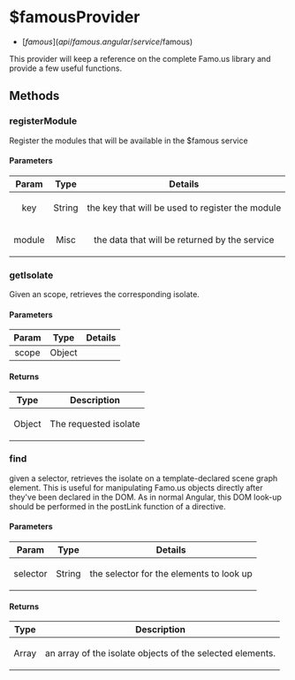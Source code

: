 



# $famousProvider


* [$famous](api/famous.angular/service/$famous)








This provider will keep a reference on the complete Famo.us library and provide a few useful functions.







  




## Methods
### registerModule
Register the modules that will be available in the $famous service


#### Parameters

| Param | Type | Details |
| :--: | :--: | :--: |
| key | String | <p>the key that will be used to register the module</p>  |
| module | Misc | <p>the data that will be returned by the service</p>  |






### getIsolate
Given an scope, retrieves the corresponding isolate.


#### Parameters

| Param | Type | Details |
| :--: | :--: | :--: |
| scope | Object |  |




#### Returns</h4>

| Type | Description |
| :--: | :--: |
| Object | <p>The requested isolate</p>  |




### find
given a selector, retrieves
the isolate on a template-declared scene graph element.  This is useful
for manipulating Famo.us objects directly after they've been declared in the DOM.
As in normal Angular, this DOM look-up should be performed in the postLink function
of a directive.


#### Parameters

| Param | Type | Details |
| :--: | :--: | :--: |
| selector | String | <p>the selector for the elements to look up</p>  |




#### Returns</h4>

| Type | Description |
| :--: | :--: |
| Array | <p>an array of the isolate objects of the selected elements.</p>  |










